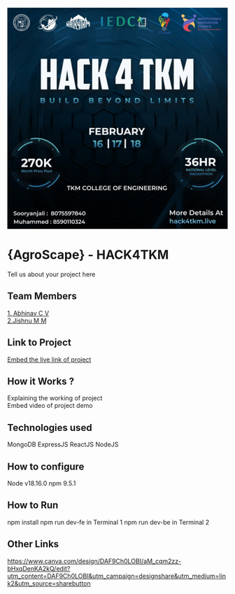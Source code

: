 ![image](HACK4TKM.jpeg)


# {AgroScape} - HACK4TKM
Tell us about your project here

## Team Members
[1. Abhinav C V](AB7zz)   
[2.Jishnu M M](ThePyWizard)   

## Link to Project
[Embed the live link of project](live_link)

## How it Works ?
Explaining the working of project  
Embed video of project demo

## Technologies used
MongoDB
ExpressJS
ReactJS
NodeJS


## How to configure
Node v18.16.0
npm 9.5.1

## How to Run
npm install
npm run dev-fe in Terminal 1
npm run dev-be in Terminal 2

## Other Links
https://www.canva.com/design/DAF9Ch0LOBI/aM_cqm2zz-bHxqDenKA2kQ/edit?utm_content=DAF9Ch0LOBI&utm_campaign=designshare&utm_medium=link2&utm_source=sharebutton